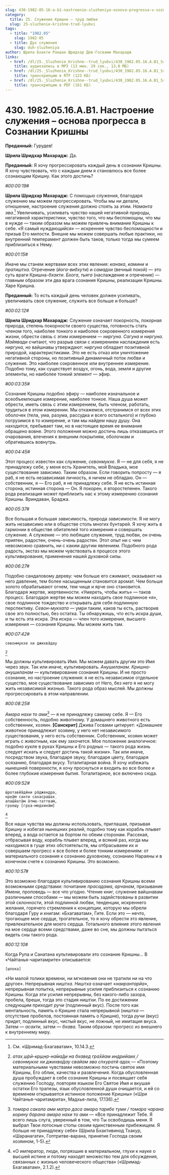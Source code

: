 ```yaml
---
slug: 430-1982-05-16-a-b1-nastroenie-sluzheniya-osnova-progressa-v-soznanii-krishny
category:
  title: 25. Служение Кришне — труд любви
  slug: 25-sluzhenie-krishne-trud-lyubvi
tags:
  - title: "1982.05"
    slug: 1982-05
  - title: Дух служения
    slug: duh-sluzheniya
author: Шрила Бхакти Ракшак Шридхар Дев-Госвами Махарадж
links:
  - href: /dl/25._Sluzhenie_Krishne--trud_lyubvi/430_1982.05.16.A.B1_SridharMj_Nastroenie_sluzhenija_osnova_progressa_v_Soznanii_Krishny.mp3
    title: аудиозапись в MP3 (13 мин. 29 сек., 13,0 МБ)
  - href: /dl/25._Sluzhenie_Krishne--trud_lyubvi/430_1982.05.16.A.B1_SridharMj_Nastroenie_sluzhenija_osnova_progressa_v_Soznanii_Krishny.rtf
    title: транскрипцию в RTF (123 КБ)
  - href: /dl/25._Sluzhenie_Krishne--trud_lyubvi/430_1982.05.16.A.B1_SridharMj_Nastroenie_sluzhenija_osnova_progressa_v_Soznanii_Krishny.pdf
    title: транскрипцию в PDF (161 КБ)
---
```


# 430. 1982.05.16.A.B1. Настроение служения – основа прогресса в Сознании Кришны

**Преданный:** Гурудев!

**Шрила Шридхар Махарадж:** Да.

**Преданный:** Я хочу прогрессировать каждый день в сознании Кришны. Я хочу чувствовать, что с каждым днем я становлюсь все более сознающим Кришну. Как этого достичь?

*#00:00:19#*

**Шрила Шридхар Махарадж:** С помощью служения, благодаря служению мы можем прогрессировать. Чтобы мы ни делали, отношение, настроение служения должно стоять за этим. *Наманта эва*.[^_ftn1] Увеличивать, усиливать чувство нашей негативной природы, негативной характеристики, чувство того, что мы беспомощны, что мы в нужде — таким образом мы можем привлечь внимание Кришны к себе. «Я самый нуждающийся» — искреннее чувство беспомощности и призыв Его милости. Внешне мы можем совершать любые практики, но внутренний темперамент должен быть таков, только тогда мы сумеем приблизиться к Нему.

*#00:01:15#*

Иначе мы станем жертвами всех этих явления: *канака*, *камини* и *пратиштха*. Отречение (*йога-вибхути*) и *самадхи* (вечный покой) — это суть враги Кришна-*бхакти*. *Бхога*, *тьяга* (наслаждение и отречение) — главным образом эти два врага сознания Кришны, реализации Кришны. Харе Кришна.

**Преданный:** То есть каждый день человек должен усиливать, увеличивать свое служение, служить все больше и больше?

*#00:02:12#*

**Шрила Шридхар Махарадж:** Служение означает покорность, покорная природа, степень покорности своего существа, готовность стать членом того, наиболее тонкого и наиболее сокровенного измерения жизни, обрести связь с этим измерением — *ниргуна*. *Сагуна* и *ниргуна*. *Майявади* считают, что разрыв связи с измерением наслаждения есть *ниргуна*, но вайшнавы утверждают: *ниргуна* обладает позитивной природой, характеристиками. Это не есть отказ или уничтожение негативной стороны, но позитивный динамичный поток любви и служения. Это наиболее сокровенное или внутреннее измерение. Подобно тому, как существует воздух, огонь, вода, земля и другие элементы, но наиболее тонкий элемент — эфир.

*#00:03:35#*

Сознание Кришны подобно эфиру — наиболее изначальное и всеобъемлющее измерение, наиболее тонкое. Наша душа может обрести, иметь связь с этим измерением, быть членом, работать, трудиться в этом измерении. Мы откажемся, отстранимся от всех этих оболочек (тела, ума, разума, рассудка и всего остального) и глубоко погрузимся в то измерение, и там мы найдем нашу душу. Она находится, пребывает там, но в настоящее время ее внимание обращено вовне. Этого положения можно достичь лишь отказавшись от очарования, влечения к внешним покрытиям, оболочкам и обратившись вовнутрь.

*#00:04:45#*

Этот процесс известен как служение, *севонмукхе*. Я — не для себя, я не принадлежу себе, у меня есть Хранитель, мой Владыка, мое существование зависимо. Таким образом. Если говорить попросту — я раб, я не есть независимая личность, я ничем не обладаю. Он — собственник, я — Его раб, я не принадлежу себе. Я не есть истинная сторона, истинная сторона — Он. Я покорен, я второстепенен. Такого рода реализация может приблизить нас к этому измерению сознания Кришны. Вриндаван, Браджа.

*#00:05:37#*

Все большая и большая зависимость, природа зависимости. Я не могу жить независимо или в обществе столь многих бунтарей. Я хочу жить в гармонии в обществе обитателей того измерения и совершать служение. А служение — это любящее служение, труд любви, он очень приятен, радостен, очень-очень радостен. Этот опыт ни с чем невозможно сравнить, ни с каким другим явлением. Подобного рода радость, экстаз мы можем чувствовать в процессе этого культивирования, применения нашей духовной силы.

*#00:06:27#*

Подобно сандаловому дереву: чем больше его сжимают, оказывают на него давление, тем более насыщенным становится аромат. Чем больше золото обрабатывают огнем, тем чище и ярче оно становится. Благодаря жертве, жертвенности. «Умереть, чтобы жить» — таков процесс. Благодаря жертве мы можем находить свое подлинное «я», свое подлинное тождество и открывать для себя подлинную перспективу. *Севон-мукхата* — умри таким, каков ты есть, растворив свое эго полностью, без остатка. Ты обнаружишь, что есть искра души, и ты есть эта искра. Эта искра — член того измерения, высшего измерения — сознания Кришны. Мы можем жить там.

*#00:07:42#*

    севонмукхе хи джихва̄дау
[^_ftn2]

Мы должны культивировать Имя. Мы можем давать другим это Имя через звук. Так или иначе, культивировать. *Анушиланам*. *Кришна-анушиланам* — культивирование сознания Кришны. И не просто сознание, но настроение служения: я не есть независимое отдельное существо, мое существование зависимо от Него, без него я не могу жить независимой жизнью. Такого рода образ мыслей. Мы должны прогрессировать в этом направлении.

*#00:08:25#*

*Амара нахи то ами*[^_ftn3] — я не принадлежу самому себе. Я — Его собственность, подобно животному. У домашнего животного есть собственник, хозяин. **[Санскрит]** Джива Госвами цитирует: «Домашнее животное принадлежит хозяину, у него нет независимого существования, у него есть собственник. Собственник, хозяин может играть с животным, как ему захочется. Мое положение аналогичное: подобно кукле в руках Кришны и Его родных — такого рода жизнь следует искать и следует достичь такой жизни». Так или иначе, посредством звука, благодаря звуку, благодаря цвету, благодаря осязанию, благодаря вкусу. Тоталитарная война. Я хочу избежать нынешней поверхности, я хочу проснуться и входить во все более и более глубокие измерения бытия. Тоталитарное, все включено сюда.

*#00:09:52#*

    ш́ротавйа̄дӣни ра̄джендра,
    нр̣н̣а̄м̇ санти сахасраш́ах̣
    апаш́йата̄м а̄тма-таттвам̇,
    гр̣хеш̣у [гр̣ха-медхина̄м]
[^_ftn4]

Все наши чувства мы должны использовать, приглашая, призывая Кришну и избегая нынешних реалий, подобно тому как корабль плывет вперед, а вода остается за бортом по обеим сторонам. Рассекая, отбрасывая воду, корабль плывет вперед, и всякий раз, когда мы находимся в гуще этих обстоятельств, мы отбрасываем их и совершаем прогресс к все более и более тонким измерениям: от материального сознания к сознанию духовному, сознанию Нараяны и в конечном счете к сознанию Кришны. Это возможно.

*#00:10:57#*

Это возможно благодаря культивированию сознания Кришны всеми возможными средствами: почитание *прасадама*, *арчанам*, призывание Имени, проповедь — все что угодно. Чтение книг, служение вайшнавам различными способами — мы можем быть задействованы в развитии этой склонности, этой подлинной любви, тенденции, искреннего желания, горячего стремления к концепции, которую мы обрели благодаря Гуру и книгам: «Бхагаватам», Гите. Если это — нечто, трогающее мое сердце, трогательное, то я хочу обрести это явление, привлекательное для моего сердца. Тотального влияние этого явления на мое сердце всеми средствами, даже во сне, мы должны пытаться видеть сны такого рода.

*#00:12:10#*

Когда Рупа и Санатана культивировали это сознание Кришны… В «Чайтанья-чаритамрите» описывается:

    [шлока]

«Ни малой толики времени, ни мгновения они не тратили ни на что другое». Непрерывная *ништха. Ништха* означает «*наирантарйа*», непрерывная попытка, непрерывные усилия приблизиться к сознанию Кришны. Когда эти усилия непрерывны, без какого-либо зазора, пробела, бреши, тогда это стадия *ништхи*. По ее достижении следующим приходит *ручи* (подлинный вкус). После того как ментальность, память о Кришне стала непрерывной (*ништха* — отсутствие пробелов, постоянная память о Кришне), тогда *ручи* (вкус) придет, подлинный вкус, чистый вкус, не ложный, не имитация вкуса. Затем — *асакти*, затем — *бхава*. Таким образом: прогресс из внешнего к внутреннему миру.



[^_ftn1]: См. «Шримад-Бхагаватам», 10.14.3.

[^_ftn2]: *атах̣ ш́рӣ-кр̣ш̣н̣а-на̄ма̄ди на бхавед гра̄хйам индрийаих̣ / севонмукхе хи джихва̄дау свайам эва спхуратй адах̣* — «Поэтому материальными чувствами невозможно постичь святое имя Кришны, Его облик, качества и развлечения. Когда обусловленная душа пробуждает в себе сознание Кришны и посвящает себя служению Господу, повторяя языком Его Святое Имя и вкушая остатки Его трапезы, язык обусловленной души очищается, и ей со временем открывается истинное положение Кришны» («Шри Чайтанья-чаритамрита», Мадхья-лила, 17.136).

[^_ftn3]: *томара сакала ами матро даса амара тарибе туми / томара чарана корину барана амара нахи то ами* — «Все принадлежит Тебе. Я всего лишь слуга, уверенный в том, что Ты освободишь меня. Я выбрал Твои лотосные стопы своим единственным прибежищем. Я больше не принадлежу себе» (Шрила Бхактивинод Тхакур, «Шаранагати», Гоптритве-варана, принятие Господа своим хозяином, 1-5).

[^_ftn4]: «О император, люди, погрязшие в материальном, глухи к науке о высшей истине и потому находят множество тем для обсуждения, связанных с жизнью человеческого общества» («Шримад-Бхагаватам», 2.1.2).

